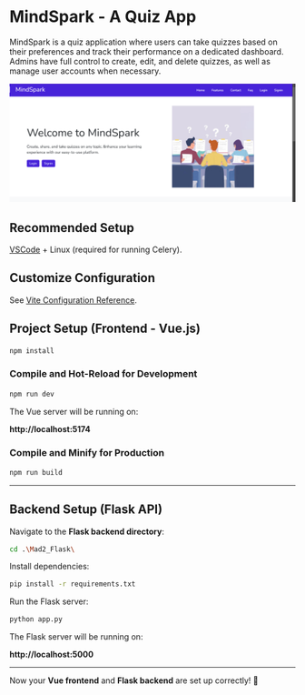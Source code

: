 # MindSpark - A Quiz App  

MindSpark is a quiz application where users can take quizzes based on their preferences and track their performance on a dedicated dashboard.  
Admins have full control to create, edit, and delete quizzes, as well as manage user accounts when necessary.


![MindSpark Screenshot](Mad2_Project/src/assets/img/ReadmeImg.png)


## Recommended Setup

[VSCode](https://code.visualstudio.com/) + Linux (required for running Celery).

## Customize Configuration

See [Vite Configuration Reference](https://vite.dev/config/).

## Project Setup (Frontend - Vue.js)

```sh
npm install
```

### Compile and Hot-Reload for Development

```sh
npm run dev
```

The Vue server will be running on:

**http://localhost:5174**


### Compile and Minify for Production


```sh
npm run build
```

---

## Backend Setup (Flask API)

Navigate to the **Flask backend directory**:

```sh
cd .\Mad2_Flask\
```

Install dependencies:

```sh
pip install -r requirements.txt
```

Run the Flask server:

```sh
python app.py
```

The Flask server will be running on:

**http://localhost:5000**

---

Now your **Vue frontend** and **Flask backend** are set up correctly! 🚀

